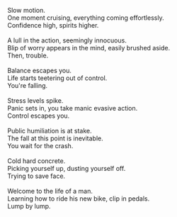 Slow motion.   
One moment cruising, everything coming effortlessly.   
Confidence high, spirits higher.
<br><br>
A lull in the action, seemingly innocuous.   
Blip of worry appears in the mind, easily brushed aside.   
Then, trouble. 
<br><br>
Balance escapes you.   
Life starts teetering out of control.   
You're falling. 
<br><br>
Stress levels spike.  
Panic sets in, you take manic evasive action.   
Control escapes you. 
<br><br>
Public humiliation is at stake.   
The fall at this point is inevitable.  
You wait for the crash. 
<br><br>
Cold hard concrete.  
Picking yourself up, dusting yourself off.  
Trying to save face.
<br><br>
Welcome to the life of a man.   
Learning how to ride his new bike, clip in pedals.  
Lump by lump.   

